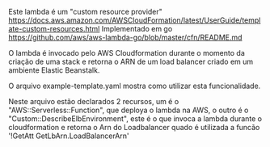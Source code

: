 Este lambda é um "custom resource provider"
https://docs.aws.amazon.com/AWSCloudFormation/latest/UserGuide/template-custom-resources.html
Implementado em go
https://github.com/aws/aws-lambda-go/blob/master/cfn/README.md

O lambda é invocado pelo AWS Cloudformation durante o momento da criação de uma stack e retorna o ARN de um load balancer criado em um ambiente Elastic Beanstalk.

O arquivo example-template.yaml mostra como utilizar esta funcionalidade.

Neste arquivo estão declarados 2 recursos, um é o "AWS::Serverless::Function", que deploya o lambda na AWS, o outro é o "Custom::DescribeElbEnvironment", este é o que invoca a lambda durante o cloudformation e retorna o Arn do Loadbalancer
quado é utilizada a funcão '!GetAtt GetLbArn.LoadBalancerArn'